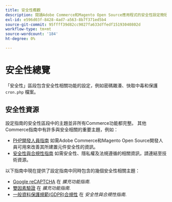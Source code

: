 ```yaml
---
title: 安全性概觀
description: 閱讀Adobe Commerce和Magento Open Source應用程式的安全性設定簡短概觀。
exl-id: e596d03f-8428-4ad7-a563-8b7f371ed5b4
source-git-commit: 95ffff39d82cc9027fa633dffedf15193040802d
workflow-type: tm+mt
source-wordcount: '184'
ht-degree: 0%

---
```


# 安全性總覽

「安全性」區段包含安全性相關功能的設定，例如密碼雜湊、快取中毒和保護 `cron.php` 檔案。

## 安全性資源

設定指南的安全性區段中的主題並非所有Commerce功能都完整。 其他Commerce指南中有許多與安全相關的重要主題，例如：

- [PHP開發人員指南](https://developer.adobe.com/commerce/php/development/security/) 如需Adobe Commerce和Magento Open Source開發人員可用來改善其所建置元件安全性的資訊。
- [安全性與合規性指南](https://devdocs.magento.com/security/security-and-compliance.html) 如需安全性、隱私權及法規遵循的相關資訊，請連結至技術資源。

以下指南中現在提供了設定指南中同時包含的幾個安全性相關主題：

- [Google reCAPTCHA](https://devdocs.magento.com/guides/v2.4/security/google-recaptcha.html) 在 _擴充功能指南_.
- [雙因素驗證](https://devdocs.magento.com/guides/v2.4/security/two-factor-authentication.html) 在 _擴充功能指南_.
- [一般資料保護規範(GDPR)合規性](https://devdocs.magento.com/compliance/privacy/gdpr.html) 在 _安全性與合規性指南_.
